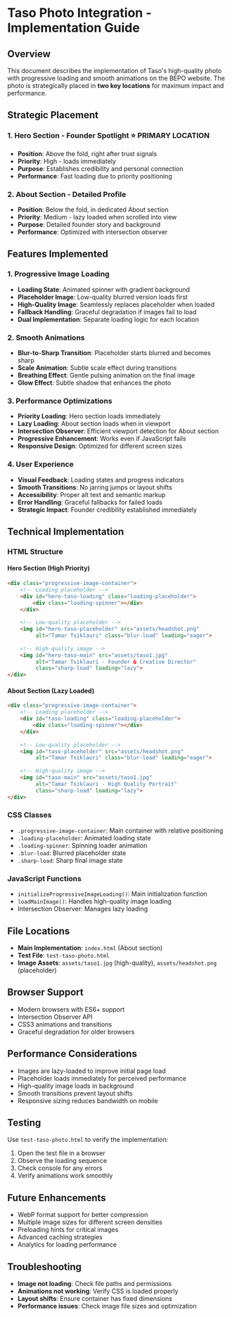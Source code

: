 # Taso Photo Integration - Implementation Guide

## Overview
This document describes the implementation of Taso's high-quality photo with progressive loading and smooth animations on the BEPO website. The photo is strategically placed in **two key locations** for maximum impact and performance.

## Strategic Placement

### 1. **Hero Section - Founder Spotlight** ⭐ **PRIMARY LOCATION**
- **Position**: Above the fold, right after trust signals
- **Priority**: High - loads immediately
- **Purpose**: Establishes credibility and personal connection
- **Performance**: Fast loading due to priority positioning

### 2. **About Section - Detailed Profile**
- **Position**: Below the fold, in dedicated About section
- **Priority**: Medium - lazy loaded when scrolled into view
- **Purpose**: Detailed founder story and background
- **Performance**: Optimized with intersection observer

## Features Implemented

### 1. Progressive Image Loading
- **Loading State**: Animated spinner with gradient background
- **Placeholder Image**: Low-quality blurred version loads first
- **High-Quality Image**: Seamlessly replaces placeholder when loaded
- **Fallback Handling**: Graceful degradation if images fail to load
- **Dual Implementation**: Separate loading logic for each location

### 2. Smooth Animations
- **Blur-to-Sharp Transition**: Placeholder starts blurred and becomes sharp
- **Scale Animation**: Subtle scale effect during transitions
- **Breathing Effect**: Gentle pulsing animation on the final image
- **Glow Effect**: Subtle shadow that enhances the photo

### 3. Performance Optimizations
- **Priority Loading**: Hero section loads immediately
- **Lazy Loading**: About section loads when in viewport
- **Intersection Observer**: Efficient viewport detection for About section
- **Progressive Enhancement**: Works even if JavaScript fails
- **Responsive Design**: Optimized for different screen sizes

### 4. User Experience
- **Visual Feedback**: Loading states and progress indicators
- **Smooth Transitions**: No jarring jumps or layout shifts
- **Accessibility**: Proper alt text and semantic markup
- **Error Handling**: Graceful fallbacks for failed loads
- **Strategic Impact**: Founder credibility established immediately

## Technical Implementation

### HTML Structure

#### Hero Section (High Priority)
```html
<div class="progressive-image-container">
    <!-- Loading placeholder -->
    <div id="hero-taso-loading" class="loading-placeholder">
        <div class="loading-spinner"></div>
    </div>
    
    <!-- Low-quality placeholder -->
    <img id="hero-taso-placeholder" src="assets/headshot.png" 
         alt="Tamar Tsiklauri" class="blur-load" loading="eager">
    
    <!-- High-quality image -->
    <img id="hero-taso-main" src="assets/taso1.jpg" 
         alt="Tamar Tsiklauri - Founder & Creative Director" 
         class="sharp-load" loading="lazy">
</div>
```

#### About Section (Lazy Loaded)
```html
<div class="progressive-image-container">
    <!-- Loading placeholder -->
    <div id="taso-loading" class="loading-placeholder">
        <div class="loading-spinner"></div>
    </div>
    
    <!-- Low-quality placeholder -->
    <img id="taso-placeholder" src="assets/headshot.png" 
         alt="Tamar Tsiklauri" class="blur-load" loading="eager">
    
    <!-- High-quality image -->
    <img id="taso-main" src="assets/taso1.jpg" 
         alt="Tamar Tsiklauri - High Quality Portrait" 
         class="sharp-load" loading="lazy">
</div>
```

### CSS Classes
- `.progressive-image-container`: Main container with relative positioning
- `.loading-placeholder`: Animated loading state
- `.loading-spinner`: Spinning loader animation
- `.blur-load`: Blurred placeholder state
- `.sharp-load`: Sharp final image state

### JavaScript Functions
- `initializeProgressiveImageLoading()`: Main initialization function
- `loadMainImage()`: Handles high-quality image loading
- Intersection Observer: Manages lazy loading

## File Locations
- **Main Implementation**: `index.html` (About section)
- **Test File**: `test-taso-photo.html`
- **Image Assets**: `assets/taso1.jpg` (high-quality), `assets/headshot.png` (placeholder)

## Browser Support
- Modern browsers with ES6+ support
- Intersection Observer API
- CSS3 animations and transitions
- Graceful degradation for older browsers

## Performance Considerations
- Images are lazy-loaded to improve initial page load
- Placeholder loads immediately for perceived performance
- High-quality image loads in background
- Smooth transitions prevent layout shifts
- Responsive sizing reduces bandwidth on mobile

## Testing
Use `test-taso-photo.html` to verify the implementation:
1. Open the test file in a browser
2. Observe the loading sequence
3. Check console for any errors
4. Verify animations work smoothly

## Future Enhancements
- WebP format support for better compression
- Multiple image sizes for different screen densities
- Preloading hints for critical images
- Advanced caching strategies
- Analytics for loading performance

## Troubleshooting
- **Image not loading**: Check file paths and permissions
- **Animations not working**: Verify CSS is loaded properly
- **Layout shifts**: Ensure container has fixed dimensions
- **Performance issues**: Check image file sizes and optimization
